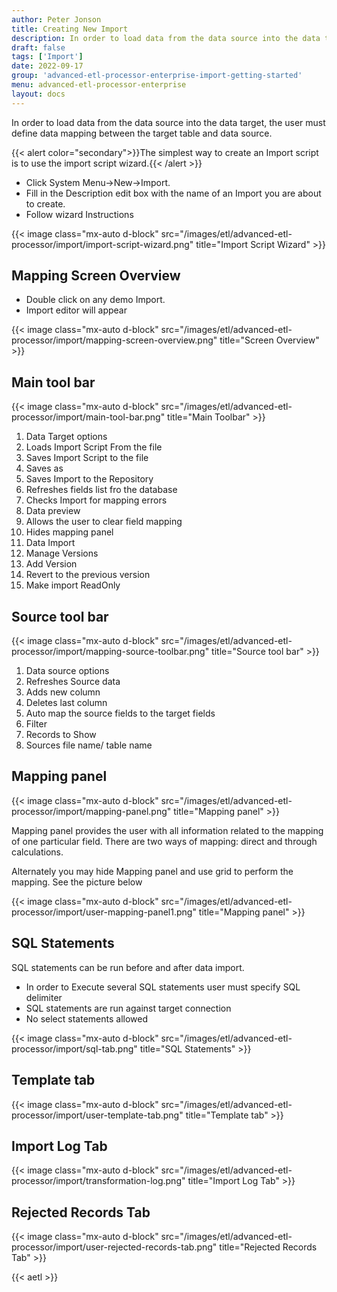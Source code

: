 ```yaml
---
author: Peter Jonson
title: Creating New Import
description: In order to load data from the data source into the data target, the user must define data mapping between the target table and data source.
draft: false
tags: ['Import']
date: 2022-09-17
group: 'advanced-etl-processor-enterprise-import-getting-started'
menu: advanced-etl-processor-enterprise
layout: docs
---
```


In order to load data from the data source into the data target, the user must define data mapping between the target table and data source.

{{< alert color="secondary">}}The simplest way to create an Import script is to use the import script wizard.{{< /alert >}}

- Click System Menu→New→Import.
- Fill in the Description edit box with the name of an Import you are about to create.
- Follow wizard Instructions

{{< image class="mx-auto d-block"  src="/images/etl/advanced-etl-processor/import/import-script-wizard.png" title="Import Script Wizard" >}}

## Mapping Screen Overview

- Double click on any demo Import.
- Import editor will appear

{{< image class="mx-auto d-block"  src="/images/etl/advanced-etl-processor/import/mapping-screen-overview.png" title="Screen Overview" >}}

## Main tool bar

{{< image class="mx-auto d-block"  src="/images/etl/advanced-etl-processor/import/main-tool-bar.png" title="Main Toolbar" >}}

1. Data Target options
2. Loads Import Script From the file
3. Saves Import Script to the file
4. Saves as
5. Saves Import to the Repository
6. Refreshes fields list fro the database
7. Checks Import for mapping errors
8. Data preview
9. Allows the user to clear field mapping
10. Hides mapping panel
11. Data Import
12. Manage Versions
13. Add Version
14. Revert to the previous version
15. Make import ReadOnly

## Source tool bar

{{< image class="mx-auto d-block"  src="/images/etl/advanced-etl-processor/import/mapping-source-toolbar.png" title="Source tool bar" >}}

1. Data source options
2. Refreshes Source data
3. Adds new column
4. Deletes last column
5. Auto map the source fields to the target fields
6. Filter
7. Records to Show
8. Sources file name/ table name

## Mapping panel

{{< image class="mx-auto d-block"  src="/images/etl/advanced-etl-processor/import/mapping-panel.png" title="Mapping panel" >}}

Mapping panel provides the user with all information related to the mapping of one particular field.
There are two ways of mapping: direct and through calculations.

Alternately you may hide Mapping panel and use grid to perform the mapping. See the picture below

{{< image class="mx-auto d-block"  src="/images/etl/advanced-etl-processor/import/user-mapping-panel1.png" title="Mapping panel" >}}

## SQL Statements

SQL statements can be run before and after data import.

- In order to Execute several SQL statements user must specify SQL delimiter
- SQL statements are run against target connection
- No select statements allowed

{{< image class="mx-auto d-block"  src="/images/etl/advanced-etl-processor/import/sql-tab.png" title="SQL Statements" >}}

## Template tab

{{< image class="mx-auto d-block"  src="/images/etl/advanced-etl-processor/import/user-template-tab.png" title="Template tab" >}}

## Import Log Tab

{{< image class="mx-auto d-block"  src="/images/etl/advanced-etl-processor/import/transformation-log.png" title="Import Log Tab" >}}

## Rejected Records Tab

{{< image class="mx-auto d-block"  src="/images/etl/advanced-etl-processor/import/user-rejected-records-tab.png" title="Rejected Records Tab" >}}

{{< aetl >}}
